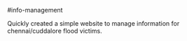 #info-management

Quickly created a simple website to manage information for chennai/cuddalore flood victims.
